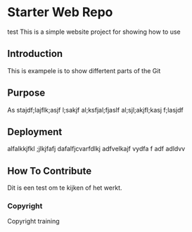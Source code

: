 # Starter Web Repo
test 
This is a simple website project for showing how to use

## Introduction

This is exampele is to show differtent parts of the Git

## Purpose

As stajdf;lajflk;asjf l;sakjf al;ksfjal;fjaslf al;sjl;akjfl;kasj f;lasjdf

## Deployment

alfalkkjfkl ;jlkjfafj dafalfjcvarfdlkj adfvelkajf vydfa  f adf adldvv

## How To Contribute
Dit is een test om te kijken of het werkt.

### Copyright
Copyright training